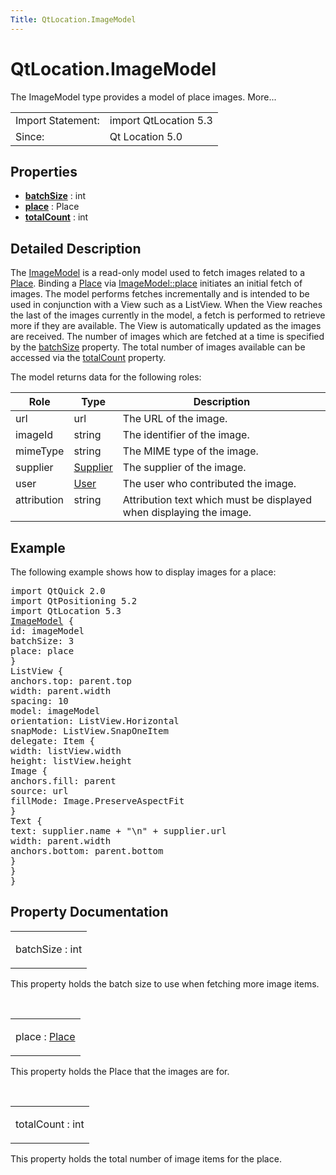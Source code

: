 ```yaml
---
Title: QtLocation.ImageModel
---
```


# QtLocation.ImageModel

<span class="subtitle"></span>
<!-- $$$ImageModel-brief -->
<p>The ImageModel type provides a model of place images. More...</p>
<!-- @@@ImageModel -->
<table class="alignedsummary">
<tr><td class="memItemLeft rightAlign topAlign"> Import Statement:</td><td class="memItemRight bottomAlign"> import QtLocation 5.3</td></tr><tr><td class="memItemLeft rightAlign topAlign"> Since:</td><td class="memItemRight bottomAlign">  Qt Location 5.0</td></tr></table><ul>
</ul>
<h2 id="properties">Properties</h2>
<ul>
<li class="fn"><b><b><a href="..//QtLocation.ImageModel.md#batchSize-prop">batchSize</a></b></b> : int</li>
<li class="fn"><b><b><a href="..//QtLocation.ImageModel.md#place-prop">place</a></b></b> : Place</li>
<li class="fn"><b><b><a href="..//QtLocation.ImageModel.md#totalCount-prop">totalCount</a></b></b> : int</li>
</ul>
<!-- $$$ImageModel-description -->
<h2 id="details">Detailed Description</h2>
</p>
<p>The <a href="..//QtLocation.ImageModel.md">ImageModel</a> is a read-only model used to fetch images related to a <a href="..//QtLocation.location-cpp-qml.md#place">Place</a>. Binding a <a href="..//QtLocation.location-cpp-qml.md#place">Place</a> via <a href="..//QtLocation.ImageModel.md#place-prop">ImageModel::place</a> initiates an initial fetch of images. The model performs fetches incrementally and is intended to be used in conjunction with a View such as a ListView. When the View reaches the last of the images currently in the model, a fetch is performed to retrieve more if they are available. The View is automatically updated as the images are received. The number of images which are fetched at a time is specified by the <a href="..//QtLocation.ImageModel.md#batchSize-prop">batchSize</a> property. The total number of images available can be accessed via the <a href="..//QtLocation.ImageModel.md#totalCount-prop">totalCount</a> property.</p>
<p>The model returns data for the following roles:</p>
<table class="generic">
<thead><tr class="qt-style"><th >Role</th><th >Type</th><th >Description</th></tr></thead>
<tr valign="top"><td >url</td><td >url</td><td >The URL of the image.</td></tr>
<tr valign="top"><td >imageId</td><td >string</td><td >The identifier of the image.</td></tr>
<tr valign="top"><td >mimeType</td><td >string</td><td >The MIME type of the image.</td></tr>
<tr valign="top"><td >supplier</td><td ><a href="..//QtLocation.Supplier.md">Supplier</a></td><td >The supplier of the image.</td></tr>
<tr valign="top"><td >user</td><td ><a href="..//QtLocation.User.md">User</a></td><td >The user who contributed the image.</td></tr>
<tr valign="top"><td >attribution</td><td >string</td><td >Attribution text which must be displayed when displaying the image.</td></tr>
</table>
<h2 id="example">Example</h2>
<p>The following example shows how to display images for a place:</p>
<pre class="qml">import QtQuick 2.0
import QtPositioning 5.2
import QtLocation 5.3
<span class="type"><a href="..//QtLocation.ImageModel.md">ImageModel</a></span> {
<span class="name">id</span>: <span class="name">imageModel</span>
<span class="name">batchSize</span>: <span class="number">3</span>
<span class="name">place</span>: <span class="name">place</span>
}
<span class="type">ListView</span> {
<span class="name">anchors</span>.top: <span class="name">parent</span>.<span class="name">top</span>
<span class="name">width</span>: <span class="name">parent</span>.<span class="name">width</span>
<span class="name">spacing</span>: <span class="number">10</span>
<span class="name">model</span>: <span class="name">imageModel</span>
<span class="name">orientation</span>: <span class="name">ListView</span>.<span class="name">Horizontal</span>
<span class="name">snapMode</span>: <span class="name">ListView</span>.<span class="name">SnapOneItem</span>
<span class="name">delegate</span>: <span class="name">Item</span> {
<span class="name">width</span>: <span class="name">listView</span>.<span class="name">width</span>
<span class="name">height</span>: <span class="name">listView</span>.<span class="name">height</span>
<span class="type">Image</span> {
<span class="name">anchors</span>.fill: <span class="name">parent</span>
<span class="name">source</span>: <span class="name">url</span>
<span class="name">fillMode</span>: <span class="name">Image</span>.<span class="name">PreserveAspectFit</span>
}
<span class="type">Text</span> {
<span class="name">text</span>: <span class="name">supplier</span>.<span class="name">name</span> <span class="operator">+</span> <span class="string">&quot;\n&quot;</span> <span class="operator">+</span> <span class="name">supplier</span>.<span class="name">url</span>
<span class="name">width</span>: <span class="name">parent</span>.<span class="name">width</span>
<span class="name">anchors</span>.bottom: <span class="name">parent</span>.<span class="name">bottom</span>
}
}
}</pre>
<!-- @@@ImageModel -->
<h2>Property Documentation</h2>
<!-- $$$batchSize -->
<table class="qmlname"><tr valign="top" id="batchSize-prop"><td class="tblQmlPropNode"><p><span class="name">batchSize</span> : <span class="type">int</span></p></td></tr></table><p>This property holds the batch size to use when fetching more image items.</p>
<!-- @@@batchSize -->
<br/>
<!-- $$$place -->
<table class="qmlname"><tr valign="top" id="place-prop"><td class="tblQmlPropNode"><p><span class="name">place</span> : <span class="type"><a href="..//QtLocation.Place.md">Place</a></span></p></td></tr></table><p>This property holds the Place that the images are for.</p>
<!-- @@@place -->
<br/>
<!-- $$$totalCount -->
<table class="qmlname"><tr valign="top" id="totalCount-prop"><td class="tblQmlPropNode"><p><span class="name">totalCount</span> : <span class="type">int</span></p></td></tr></table><p>This property holds the total number of image items for the place.</p>
<!-- @@@totalCount -->
<br/>
